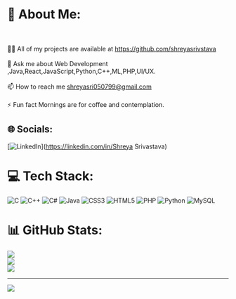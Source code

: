 # 💫 About Me:
<br><br>👨‍💻 All of my projects are available at https://github.com/shreyasrivstava<br><br>💬 Ask me about Web Development ,Java,React,JavaScript,Python,C++,ML,PHP,UI/UX.<br><br>📫 How to reach me shreyasri050799@gmail.com<br><br>⚡ Fun fact Mornings are for coffee and contemplation.


## 🌐 Socials:
[![LinkedIn](https://img.shields.io/badge/LinkedIn-%230077B5.svg?logo=linkedin&logoColor=white)](https://linkedin.com/in/Shreya Srivastava) 

# 💻 Tech Stack:
![C](https://img.shields.io/badge/c-%2300599C.svg?style=for-the-badge&logo=c&logoColor=white) ![C++](https://img.shields.io/badge/c++-%2300599C.svg?style=for-the-badge&logo=c%2B%2B&logoColor=white) ![C#](https://img.shields.io/badge/c%23-%23239120.svg?style=for-the-badge&logo=c-sharp&logoColor=white) ![Java](https://img.shields.io/badge/java-%23ED8B00.svg?style=for-the-badge&logo=java&logoColor=white) ![CSS3](https://img.shields.io/badge/css3-%231572B6.svg?style=for-the-badge&logo=css3&logoColor=white) ![HTML5](https://img.shields.io/badge/html5-%23E34F26.svg?style=for-the-badge&logo=html5&logoColor=white) ![PHP](https://img.shields.io/badge/php-%23777BB4.svg?style=for-the-badge&logo=php&logoColor=white) ![Python](https://img.shields.io/badge/python-3670A0?style=for-the-badge&logo=python&logoColor=ffdd54) ![MySQL](https://img.shields.io/badge/mysql-%2300f.svg?style=for-the-badge&logo=mysql&logoColor=white)
# 📊 GitHub Stats:
![](https://github-readme-stats.vercel.app/api?username=shreyasrivstava&theme=radical&hide_border=false&include_all_commits=false&count_private=false)<br/>
![](https://github-readme-streak-stats.herokuapp.com/?user=shreyasrivstava&theme=radical&hide_border=false)<br/>
![](https://github-readme-stats.vercel.app/api/top-langs/?username=shreyasrivstava&theme=radical&hide_border=false&include_all_commits=false&count_private=false&layout=compact)

---
[![](https://visitcount.itsvg.in/api?id=shreyasrivstava&icon=0&color=0)](https://visitcount.itsvg.in)

<!-- Proudly created with GPRM ( https://gprm.itsvg.in ) -->
